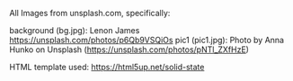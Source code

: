 All Images from unsplash.com, specifically:

background (bg.jpg): Lenon James https://unsplash.com/photos/p6Qb9VSQiOs
pic1 (pic1.jpg): Photo by Anna Hunko on Unsplash (https://unsplash.com/photos/pNTl_ZXfHzE)

HTML template used:
https://html5up.net/solid-state
